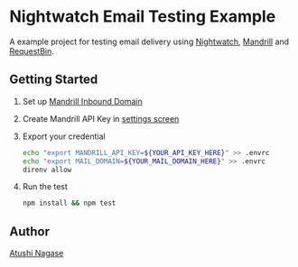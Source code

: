 Nightwatch Email Testing Example
================================

A example project for testing email delivery using [Nightwatch], [Mandrill] and [RequestBin].

Getting Started
---------------

1. Set up [Mandrill Inbound Domain]
2. Create Mandrill API Key in [settings screen]
3. Export your credential

    ```sh
    echo "export MANDRILL_API_KEY=${YOUR_API_KEY_HERE}" >> .envrc
    echo "export MAIL_DOMAIN=${YOUR_MAIL_DOMAIN_HERE}" >> .envrc
    direnv allow
    ```

4. Run the test

    ```sh
    npm install && npm test
    ```

Author
------

[Atushi Nagase]

[Atushi Nagase]: http://ngs.io/
[Nightwatch]: http://nightwatchjs.org/
[Mandrill]: https://mandrillapp.com/
[RequestBin]: http://requestb.in/
[Mandrill Inbound Domain]: https://mandrill.zendesk.com/hc/en-us/articles/205583197-Inbound-Email-Processing-Overview#set-up-an-inbound-domain
[settings screen]: https://mandrillapp.com/settings/index